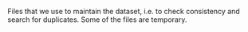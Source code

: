 Files that we use to maintain the dataset, i.e. to check consistency and search for duplicates. Some of the files are temporary.
